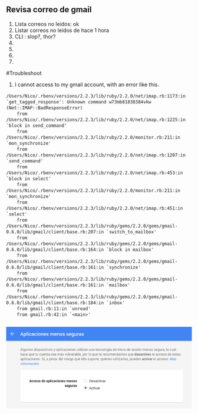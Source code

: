 ## Revisa correo de gmail

1. Lista correos no leidos: ok
2. Listar correos no leidos de hace 1 hora
3. CLI : slop?, thor?
4.
5.
6.
7.


#Troubleshoot

1. I cannot access to my gmail account, with an error like this.


```
/Users/Nico/.rbenv/versions/2.2.3/lib/ruby/2.2.0/net/imap.rb:1173:in `get_tagged_response': Unknown command w73mb81838384vkw (Net::IMAP::BadResponseError)
	from /Users/Nico/.rbenv/versions/2.2.3/lib/ruby/2.2.0/net/imap.rb:1225:in `block in send_command'
	from /Users/Nico/.rbenv/versions/2.2.3/lib/ruby/2.2.0/monitor.rb:211:in `mon_synchronize'
	from /Users/Nico/.rbenv/versions/2.2.3/lib/ruby/2.2.0/net/imap.rb:1207:in `send_command'
	from /Users/Nico/.rbenv/versions/2.2.3/lib/ruby/2.2.0/net/imap.rb:453:in `block in select'
	from /Users/Nico/.rbenv/versions/2.2.3/lib/ruby/2.2.0/monitor.rb:211:in `mon_synchronize'
	from /Users/Nico/.rbenv/versions/2.2.3/lib/ruby/2.2.0/net/imap.rb:451:in `select'
	from /Users/Nico/.rbenv/versions/2.2.3/lib/ruby/gems/2.2.0/gems/gmail-0.6.0/lib/gmail/client/base.rb:207:in `switch_to_mailbox'
	from /Users/Nico/.rbenv/versions/2.2.3/lib/ruby/gems/2.2.0/gems/gmail-0.6.0/lib/gmail/client/base.rb:164:in `block in mailbox'
	from /Users/Nico/.rbenv/versions/2.2.3/lib/ruby/gems/2.2.0/gems/gmail-0.6.0/lib/gmail/client/base.rb:161:in `synchronize'
	from /Users/Nico/.rbenv/versions/2.2.3/lib/ruby/gems/2.2.0/gems/gmail-0.6.0/lib/gmail/client/base.rb:161:in `mailbox'
	from /Users/Nico/.rbenv/versions/2.2.3/lib/ruby/gems/2.2.0/gems/gmail-0.6.0/lib/gmail/client/base.rb:184:in `inbox'
	from gmail.rb:11:in `unread'
	from gmail.rb:42:in `<main>'
  ```

  ![Alt text](img/gmail_setting.png)
